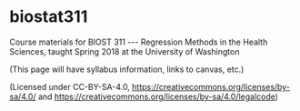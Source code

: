 # biostat311
Course materials for BIOST 311 --- Regression Methods in the Health Sciences, taught Spring 2018 at the University of Washington

(This page will have syllabus information, links to canvas, etc.)

(Licensed under CC-BY-SA-4.0, https://creativecommons.org/licenses/by-sa/4.0/ and https://creativecommons.org/licenses/by-sa/4.0/legalcode)